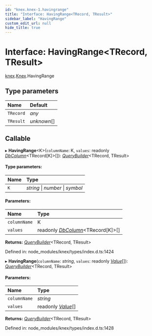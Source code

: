 ```yaml
---
id: "knex.knex-1.havingrange"
title: "Interface: HavingRange<TRecord, TResult>"
sidebar_label: "HavingRange"
custom_edit_url: null
hide_title: true
---
```


# Interface: HavingRange<TRecord, TResult\>

[knex](../modules/knex.md).[Knex](../modules/knex.knex-1.md).HavingRange

## Type parameters

Name | Default |
:------ | :------ |
`TRecord` | *any* |
`TResult` | *unknown*[] |

## Callable

▸ **HavingRange**<K\>(`columnName`: K, `values`: readonly [*DbColumn*](../modules/knex.knex-1.md#dbcolumn)<TRecord[K]\>[]): [*QueryBuilder*](../classes/knex.knex-1.querybuilder.md)<TRecord, TResult\>

#### Type parameters:

Name | Type |
:------ | :------ |
`K` | *string* \| *number* \| *symbol* |

#### Parameters:

Name | Type |
:------ | :------ |
`columnName` | K |
`values` | readonly [*DbColumn*](../modules/knex.knex-1.md#dbcolumn)<TRecord[K]\>[] |

**Returns:** [*QueryBuilder*](../classes/knex.knex-1.querybuilder.md)<TRecord, TResult\>

Defined in: node_modules/knex/types/index.d.ts:1424

▸ **HavingRange**(`columnName`: *string*, `values`: readonly [*Value*](../modules/knex.knex-1.md#value)[]): [*QueryBuilder*](../classes/knex.knex-1.querybuilder.md)<TRecord, TResult\>

#### Parameters:

Name | Type |
:------ | :------ |
`columnName` | *string* |
`values` | readonly [*Value*](../modules/knex.knex-1.md#value)[] |

**Returns:** [*QueryBuilder*](../classes/knex.knex-1.querybuilder.md)<TRecord, TResult\>

Defined in: node_modules/knex/types/index.d.ts:1428
